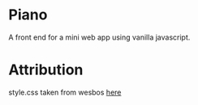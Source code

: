 # Piano
A front end for a mini web app using vanilla javascript. 

# Attribution
style.css taken from wesbos [here](https://github.com/wesbos/JavaScript30/blob/master/01%20-%20JavaScript%20Drum%20Kit/style.css)

